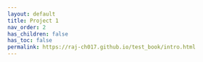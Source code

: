 ```yaml
---
layout: default
title: Project 1
nav_order: 2
has_children: false
has_toc: false
permalink: https://raj-ch017.github.io/test_book/intro.html
---
```

